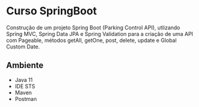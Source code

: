 # Curso SpringBoot 

<p>Construção de um projeto Spring Boot (Parking Control API), utlizando Spring MVC, Spring Data JPA e Spring Validation para a criação de uma API com Pageable, métodos getAll, getOne, post, delete, update e Global Custom Date.</p>

## Ambiente

- Java 11
- IDE STS
- Maven
- Postman
